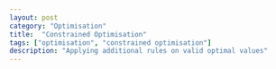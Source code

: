 ```yaml
---
layout: post
category: "Optimisation"
title:  "Constrained Optimisation"
tags: ["optimisation", "constrained optimisation"]
description: "Applying additional rules on valid optimal values"
---
```

